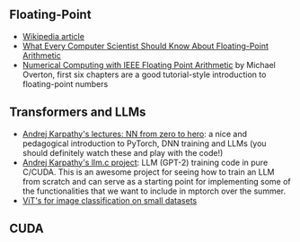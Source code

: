 ## Floating-Point
- [Wikipedia article](https://en.wikipedia.org/wiki/Floating-point_arithmetic)
- [What Every Computer Scientist Should Know About Floating-Point Arithmetic](https://pages.cs.wisc.edu/~david/courses/cs552/S12/handouts/goldberg-floating-point.pdf)
- [Numerical Computing with IEEE Floating Point Arithmetic](https://cosweb1.fau.edu/~jmirelesjames/ODE_course/Numerical_Computing_with_IEEE_Floating_Point_Arithmetic.pdf) by Michael Overton, first six chapters are a good tutorial-style introduction to floating-point numbers

## Transformers and LLMs
- [Andrej Karpathy's lectures: NN from zero to hero](https://github.com/karpathy/nn-zero-to-hero): a nice and pedagogical introduction to PyTorch, DNN training and LLMs (you should definitely watch these and play with the code!)
- [Andrej Karpathy's llm.c project](https://github.com/karpathy/llm.c): LLM (GPT-2) training code in pure C/CUDA. This is an awesome project for seeing how to train an LLM from scratch and can serve as a starting point for implementing some of the functionalities that we want to include in mptorch over the summer.
- [ViT's for image classification on small datasets](https://github.com/s-chh/PyTorch-Vision-Transformer-ViT-MNIST-CIFAR10)

## CUDA